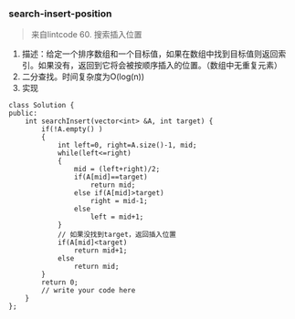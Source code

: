
### search-insert-position
>来自lintcode 60. 搜索插入位置
1. 描述：给定一个排序数组和一个目标值，如果在数组中找到目标值则返回索引。如果没有，返回到它将会被按顺序插入的位置。（数组中无重复元素）
2. 二分查找。时间复杂度为O(log(n))
3. 实现
```
class Solution {
public:
    int searchInsert(vector<int> &A, int target) {
        if(!A.empty() )
        {
            int left=0, right=A.size()-1, mid;
            while(left<=right)
            {
                mid = (left+right)/2;
                if(A[mid]==target)
                    return mid;
                else if(A[mid]>target)
                    right = mid-1;
                else
                    left = mid+1;
            }
            // 如果没找到target，返回插入位置
            if(A[mid]<target)
                return mid+1;
            else
                return mid;
        }
        return 0;
        // write your code here
    }
};
```
